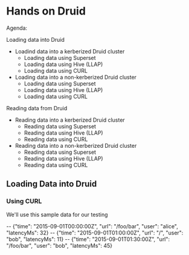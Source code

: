 # Hands on Druid

Agenda:

Loading data into Druid 
  - Loadind data into a kerberized Druid cluster
    - Loading data using Superset
    - Loading data using Hive (LLAP)
    - Loading data using CURL 
  - Loading data into a non-kerberized Druid cluster
    - Loading data using Superset
    - Loading data using Hive (LLAP)
    - Loading data using CURL 

Reading data from Druid
  - Reading data into a kerberized Druid cluster
    - Reading data using Superset
    - Reading data using Hive (LLAP)
    - Reading data using CURL 
  - Reading data into a non-kerberized Druid cluster
    - Reading data using Superset
    - Reading data using Hive (LLAP)
    - Reading data using CURL 



## Loading Data into Druid 

### Using CURL

We'll use this sample data for our testing

-- {"time": "2015-09-01T00:00:00Z", "url": "/foo/bar", "user": "alice", "latencyMs": 32}
-- {"time": "2015-09-01T01:00:00Z", "url": "/", "user": "bob", "latencyMs": 11}
-- {"time": "2015-09-01T01:30:00Z", "url": "/foo/bar", "user": "bob", "latencyMs": 45}
